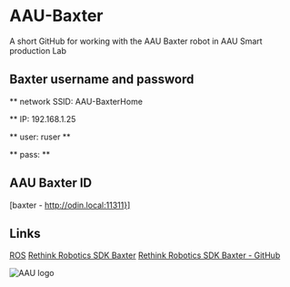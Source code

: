 # AAU-Baxter

A short GitHub for working with the AAU Baxter robot in AAU Smart production Lab


## Baxter username and password
** network SSID: AAU-BaxterHome

** IP: 192.168.1.25 

** user: ruser **

** pass: <look at the robot> **

## AAU Baxter ID
[baxter - http://odin.local:11311}]

## Links
[ROS](https://www.ros.org/)
[Rethink Robotics SDK Baxter](https://sdk.rethinkrobotics.com/wiki/Home)
[Rethink Robotics SDK Baxter - GitHub](https://github.com/RethinkRobotics/baxter)
 
![AAU logo](https://github.com/glinvad/AAU_Baxter/blob/main/Pic/AAUlogo.png)